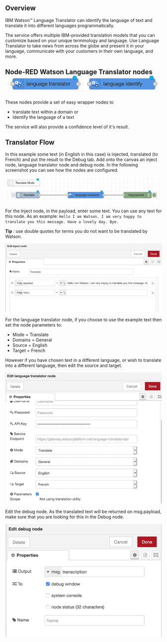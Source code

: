 

## Overview 


IBM Watson™ Language Translator can identify the language of text and translate it into different languages programmatically.

The service offers multiple IBM-provided translation models that you can customize based on your unique terminology and language. Use Language Translator to take news from across the globe and present it in your language, 
communicate with your customers in their own language, and more.


## Node-RED Watson Language Translator nodes ![](Images/ltnodes.png)


These nodes provide a set of easy wrapper nodes to

* translate text within a domain or
* Identify the language of a text

The service will also provide a confidence level of it's result.

## Translator Flow 

In this example some text (in English in this case) is injected, translated (to French) and put the result to the Debug tab. Add onto the canvas an inject node, language translator node and debug node. In the following screenshot you can see how the nodes are configured.


![](Images/translate.png) 

For the Inject node, in the payload, enter some text. You can use any text for this node. As an example:
`Hello I am Watson. I am very happy to translate you this message. Have a lovely day. Bye.`


**Tip** : use double quotes for terms you do not want to be translated by Watson.


![](Images/translatedetails.png) 


For the language translator node, if you choose to use the example text then set the node parameters to:

* Mode = Translate
* Domains = General
* Source = English
* Target = French

However if you have chosen text in a different language, or wish to translate into a different language, then edit the source and target.

![](Images/translatenode.png) 

Edit the debug node. As the translated text will be returned on msg.payload, make sure that you are looking for this in the Debug node.

![](Images/sttdebug.png) 

